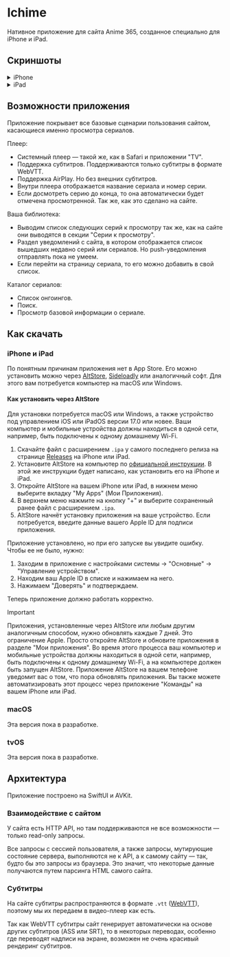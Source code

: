 # Ichime

Нативное приложение для сайта Anime 365, созданное специально для iPhone и iPad.

## Скриншоты

<details>
<summary>iPhone</summary>
<img src="https://github.com/midori-no-me/ichime/assets/12474739/1b41d896-4695-415e-94a8-a49fc7a18ecb" width="280">
<img src="https://github.com/midori-no-me/ichime/assets/12474739/95b50bf5-97f8-4aab-bcec-49cf6875d948" width="280">
<img src="https://github.com/midori-no-me/ichime/assets/12474739/b3524b4c-1781-40e8-9e90-0f2d3d568457" width="280">
<img src="https://github.com/midori-no-me/ichime/assets/12474739/4155ee84-dbbf-4229-943f-48125b3065d6" width="280">
<img src="https://github.com/midori-no-me/ichime/assets/12474739/07eb2b25-54d7-444e-a62a-4137c3a52c62" width="280">
<img src="https://github.com/midori-no-me/ichime/assets/12474739/5b632026-edc6-4888-81b5-49429c82868e" width="280">
<img src="https://github.com/midori-no-me/ichime/assets/12474739/f2a9896a-677d-4ada-bfc9-dcd55f51811e" width="280">
<img src="https://github.com/midori-no-me/ichime/assets/12474739/7261729d-56aa-4178-927f-e66fc873edef" width="280">
</details>

<details>
<summary>iPad</summary>
<img src="https://github.com/midori-no-me/ichime/assets/12474739/5799d8a6-23fe-4b00-adbf-581e5c803b6a" width="280">
<img src="https://github.com/midori-no-me/ichime/assets/12474739/4e503525-bf94-4939-aeaf-8978bec15c8f" width="280">
<img src="https://github.com/midori-no-me/ichime/assets/12474739/5fc61adb-6514-4145-a796-2cad84aafcbb" width="280">
<img src="https://github.com/midori-no-me/ichime/assets/12474739/2d14d4a0-b772-4d1f-bdf4-d70e60de9444" width="280">
<img src="https://github.com/midori-no-me/ichime/assets/12474739/b51f8fb2-9179-4a18-b561-5565e5be616f" width="280">
<img src="https://github.com/midori-no-me/ichime/assets/12474739/f7618ac3-0e70-4bfa-a4d5-2dd43d6bfc1e" width="280">
<img src="https://github.com/midori-no-me/ichime/assets/12474739/505bd649-da70-46d7-b6cc-489ca23cde05" width="280">
<img src="https://github.com/midori-no-me/ichime/assets/12474739/4518cf66-2684-458d-a91b-3b185c3fbcf7" width="280">
</details>

## Возможности приложения

Приложение покрывает все базовые сценарии пользования сайтом, касающиеся именно просмотра сериалов.

Плеер:

- Системный плеер — такой же, как в Safari и приложении "TV".
- Поддержка субтитров. Поддерживаются только субтитры в формате WebVTT.
- Поддержка AirPlay. Но без внешних субтитров.
- Внутри плеера отображается название сериала и номер серии.
- Если досмотреть серию до конца, то она автоматически будет отмечена просмотренной. Так же, как это сделано на сайте.

Ваша библиотека:

- Выводим список следующих серий к просмотру так же, как на сайте они выводятся в секции "Серии к просмотру".
- Раздел уведомлений с сайта, в котором отображается список вышедших недавно серий или сериалов. Но push-уведомления отправлять пока не умеем.
- Если перейти на страницу сериала, то его можно добавить в свой список.

Каталог сериалов:

- Список онгоингов.
- Поиск.
- Просмотр базовой информации о сериале.

## Как скачать

### iPhone и iPad

По понятным причинам приложения нет в App Store. Его можно установить можно через [AltStore](https://altstore.io), [Sideloadly](https://sideloadly.io) или аналогичный софт. Для этого вам потребуется компьютер на macOS или Windows.

#### Как установить через AltStore

Для установки потребуется macOS или Windows, а также устройство под управлением iOS или iPadOS версии 17.0 или новее. Ваши компьютер и мобильные устройства должны находиться в одной сети, например, быть подключены к одному домашнему Wi-Fi.

1. Скачайте файл с расширением `.ipa` у самого последнего релиза на странице [Releases](https://github.com/midori-no-me/ichime/releases) на iPhone или iPad.
2. Установите AltStore на компьютер по [официальной инструкции](https://faq.altstore.io). В этой же инструкции будет написано, как установить его на iPhone и iPad.
3. Откройте AltStore на вашем iPhone или iPad, в нижнем меню выберите вкладку "My Apps" (Мои Приложения).
4. В верхнем меню нажмите на кнопку "+" и выберите сохраненный ранее файл с расширением `.ipa`.
5. AltStore начнёт установку приложения на ваше устройство. Если потребуется, введите данные вашего Apple ID для подписи приложения.

Приложение установлено, но при его запуске вы увидите ошибку. Чтобы ее не было, нужно:

1. Заходим в приложение с настройками системы → "Основные" → "Управление устройством".
2. Находим ваш Apple ID в списке и нажимаем на него.
3. Нажимаем "Доверять" и подтверждаем.

Теперь приложение должно работать корректно.

> [!IMPORTANT]  
> Приложения, установленные через AltStore или любым другим аналогичным способом, нужно обновлять каждые 7 дней. Это ограничение Apple. Просто откройте AltStore и обновите приложения в разделе "Мои приложения". Во время этого процесса ваш компьютер и мобильные устройства должны находиться в одной сети, например, быть подключены к одному домашнему Wi-Fi, а на компьютере должен быть запущен AltStore. Приложение AltStore на вашем телефоне уведомит вас о том, что пора обновлять приложения. Вы также можете автоматизировать этот процесс через приложение "Команды" на вашем iPhone или iPad.

### macOS

Эта версия пока в разработке.

### tvOS

Эта версия пока в разработке.

## Архитектура

Приложение построено на SwiftUI и AVKit.

### Взаимодействие с сайтом

У сайта есть HTTP API, но там поддерживаются не все возможности — только read-only запросы.

Все запросы с сессией пользователя, а также запросы, мутирующие состояние сервера, выполняются не к API, а к самому сайту — так, будто бы это запросы из браузера. Это значит, что некоторые данные получаются путем парсинга HTML самого сайта.

### Субтитры

На сайте субтитры распространяются в формате `.vtt` ([WebVTT](https://en.wikipedia.org/wiki/WebVTT)), поэтому мы их передаем в видео-плеер как есть.

Так как WebVTT субтитры сайт генерирует автоматически на основе других субтитров (ASS или SRT), то в некоторых переводах, особенно где переводят надписи на экране, возможен не очень красивый рендеринг субтитров.

